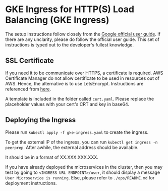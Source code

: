 # GKE Ingress for HTTP(S) Load Balancing (GKE Ingress)

The setup instructions follow closely from the [Google official user guide](https://cloud.google.com/kubernetes-engine/docs/concepts/ingress). If there are any unclarity, please do follow the official user guide. This set of instructions is typed out to the developer's fullest knowledge.

## SSL Certificate
If you need it to be communicate over HTTPS, a certificate is required. AWS Certificate Manager do not allow certificate to be used in resources out of AWS.
Hence, the alternative is to use LetsEncrypt. Instructions are referenced from [here](https://kosyfrances.com/ingress-gce-letsencrypt/).

A template is included in the folder called `cert.yaml`. Please replace the placeholder values with your cert's CRT and key in base64.

## Deploying the Ingress 
Please run `kubectl apply -f gke-ingress.yaml` to create the ingress. 

To get the external IP of the ingress, you can run `kubectl get ingress -n peerprep`. After awhile, the external address should be available.

It should be in a format of XX.XXX.XXX.XXX.

If you have already deployed the microservices in the cluster, then you may test by going to `<INGRESS URL ENDPOINT>/user`, it should display a message `User Microservice is running`. Else, please refer to `./ops/README.md` for deployment instructions.